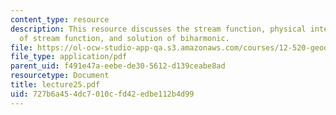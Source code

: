 ```yaml
---
content_type: resource
description: This resource discusses the stream function, physical interpretation
  of stream function, and solution of biharmonic.
file: https://ol-ocw-studio-app-qa.s3.amazonaws.com/courses/12-520-geodynamics-fall-2006/727b6a454dc7010cfd42edbe112b4d99_lecture25.pdf
file_type: application/pdf
parent_uid: f491e47a-eebe-de30-5612-d139ceabe8ad
resourcetype: Document
title: lecture25.pdf
uid: 727b6a45-4dc7-010c-fd42-edbe112b4d99
---
```

